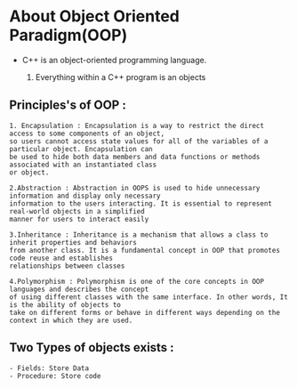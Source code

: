# About Object Oriented Paradigm(OOP)
  - C++ is an object-oriented programming language.
    
      1. Everything within a C++ program is an objects
  ## Principles's of OOP :
    1. Encapsulation : Encapsulation is a way to restrict the direct access to some components of an object, 
    so users cannot access state values for all of the variables of a particular object. Encapsulation can 
    be used to hide both data members and data functions or methods associated with an instantiated class 
    or object.

    2.Abstraction : Abstraction in OOPS is used to hide unnecessary information and display only necessary 
    information to the users interacting. It is essential to represent real-world objects in a simplified 
    manner for users to interact easily

    3.Inheritance : Inheritance is a mechanism that allows a class to inherit properties and behaviors 
    from another class. It is a fundamental concept in OOP that promotes code reuse and establishes 
    relationships between classes

    4.Polymorphism : Polymorphism is one of the core concepts in OOP languages and describes the concept
    of using different classes with the same interface. In other words, It is the ability of objects to 
    take on different forms or behave in different ways depending on the context in which they are used.

  ## Two Types of objects exists :
    - Fields: Store Data
    - Procedure: Store code
